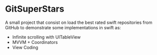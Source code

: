 # GitSuperStars

A small project that consist on load the best rated swift repositories from GitHub to demonstrate some implementations in swift as: 

  - Infinite scrolling with UITableView
  - MVVM + Coordinators
  - View Coding
